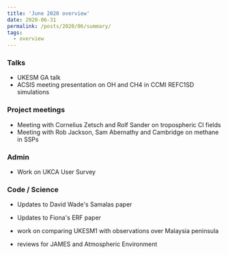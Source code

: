 ```yaml
---
title: 'June 2020 overview'
date: 2020-06-31
permalink: /posts/2020/06/summary/
tags:
  - overview
---
```


### Talks
- UKESM GA talk
- ACSIS meeting presentation on OH and CH4 in CCMI REFC1SD simulations

### Project meetings
- Meeting with Cornelius Zetsch and Rolf Sander on tropospheric Cl fields
- Meeting with Rob Jackson, Sam Abernathy and Cambridge on methane in SSPs

### Admin
- Work on UKCA User Survey 


### Code / Science

- Updates to David Wade's Samalas paper

- Updates to Fiona's ERF paper

- work on comparing UKESM1 with observations over Malaysia peninsula

- reviews for JAMES and Atmospheric Environment
